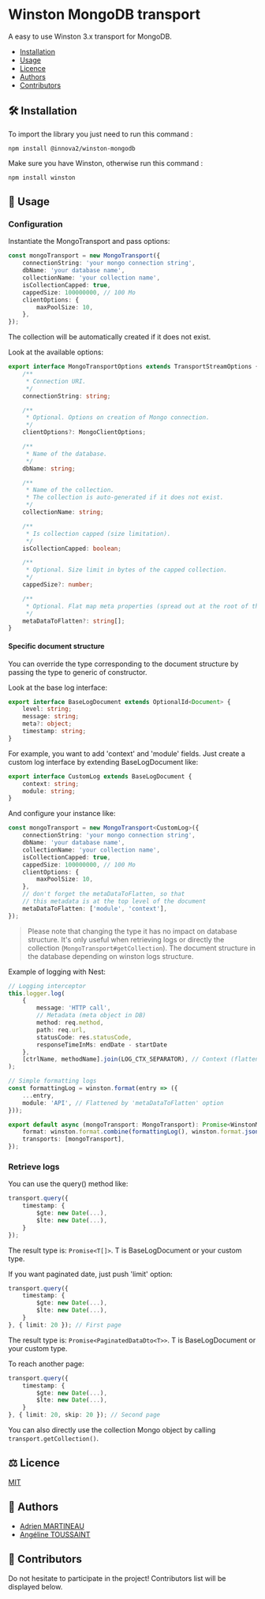 # Winston MongoDB transport

A easy to use Winston 3.x transport for MongoDB.

- [Installation](#hammer_and_wrench-installation)
- [Usage](#memo-usage)
- [Licence](#balance_scale-licence)
- [Authors](#busts_in_silhouette-authors)
- [Contributors](#handshake-contributors)

## :hammer_and_wrench: Installation
To import the library you just need to run this command :
```shell
npm install @innova2/winston-mongodb
```

Make sure you have Winston, otherwise run this command :
```shell
npm install winston
```

## :memo: Usage
### Configuration
Instantiate the MongoTransport and pass options:
```ts
const mongoTransport = new MongoTransport({
    connectionString: 'your mongo connection string',
    dbName: 'your database name',
    collectionName: 'your collection name',
    isCollectionCapped: true,
    cappedSize: 100000000, // 100 Mo
    clientOptions: {
        maxPoolSize: 10,
    },
});
```
The collection will be automatically created if it does not exist.

Look at the available options:
```ts
export interface MongoTransportOptions extends TransportStreamOptions {
    /**
     * Connection URI.
     */
    connectionString: string;

    /**
     * Optional. Options on creation of Mongo connection.
     */
    clientOptions?: MongoClientOptions;

    /**
     * Name of the database.
     */
    dbName: string;

    /**
     * Name of the collection.
     * The collection is auto-generated if it does not exist.
     */
    collectionName: string;

    /**
     * Is collection capped (size limitation).
     */
    isCollectionCapped: boolean;

    /**
     * Optional. Size limit in bytes of the capped collection.
     */
    cappedSize?: number;

    /**
     * Optional. Flat map meta properties (spread out at the root of the Mongo document).
     */
    metaDataToFlatten?: string[];
}
```

#### Specific document structure
You can override the type corresponding to the document structure
by passing the type to generic of constructor.

Look at the base log interface:
```ts
export interface BaseLogDocument extends OptionalId<Document> {
    level: string;
    message: string;
    meta?: object;
    timestamp: string;
}
```

For example, you want to add 'context' and 'module' fields.
Just create a custom log interface by extending BaseLogDocument like:
```ts
export interface CustomLog extends BaseLogDocument {
    context: string;
    module: string;
}
```
And configure your instance like:
```ts
const mongoTransport = new MongoTransport<CustomLog>({
    connectionString: 'your mongo connection string',
    dbName: 'your database name',
    collectionName: 'your collection name',
    isCollectionCapped: true,
    cappedSize: 100000000, // 100 Mo
    clientOptions: {
        maxPoolSize: 10,
    },
    // don't forget the metaDataToFlatten, so that
    // this metadata is at the top level of the document
    metaDataToFlatten: ['module', 'context'],
});
```

> Please note that changing the type it has no impact on database structure.
> It's only useful when retrieving logs or directly the collection (`MongoTransport#getCollection`).
> The document structure in the database depending on winston logs structure.

Example of logging with Nest:
```ts
// Logging interceptor
this.logger.log(
    {
        message: 'HTTP call',
        // Metadata (meta object in DB)
        method: req.method,
        path: req.url,
        statusCode: res.statusCode,
        responseTimeInMs: endDate - startDate
    },
    [ctrlName, methodName].join(LOG_CTX_SEPARATOR), // Context (flattened by 'metaDataToFlatten' option)
);

// Simple formatting logs
const formattingLog = winston.format(entry => ({
    ...entry,
    module: 'API', // Flattened by 'metaDataToFlatten' option
}));

export default async (mongoTransport: MongoTransport): Promise<WinstonModuleOptions> => ({
    format: winston.format.combine(formattingLog(), winston.format.json()),
    transports: [mongoTransport],
});
```

### Retrieve logs
You can use the query() method like:
```ts
transport.query({
    timestamp: {
        $gte: new Date(...),
        $lte: new Date(...),
    }
});
```
The result type is: `Promise<T[]>`. T is BaseLogDocument or your custom type.

If you want paginated date, just push 'limit' option:
```ts
transport.query({
    timestamp: {
        $gte: new Date(...),
        $lte: new Date(...),
    }
}, { limit: 20 }); // First page
```
The result type is: `Promise<PaginatedDataDto<T>>`. T is BaseLogDocument or your custom type.

To reach another page:
```ts
transport.query({
    timestamp: {
        $gte: new Date(...),
        $lte: new Date(...),
    }
}, { limit: 20, skip: 20 }); // Second page
```

You can also directly use the collection Mongo object by calling `transport.getCollection()`. 

## :balance_scale: Licence
[MIT](LICENSE)

## :busts_in_silhouette: Authors
- [Adrien MARTINEAU](https://github.com/WaZeR-Adrien)
- [Angéline TOUSSAINT](https://github.com/AngelineToussaint)

## :handshake: Contributors
Do not hesitate to participate in the project!
Contributors list will be displayed below.
